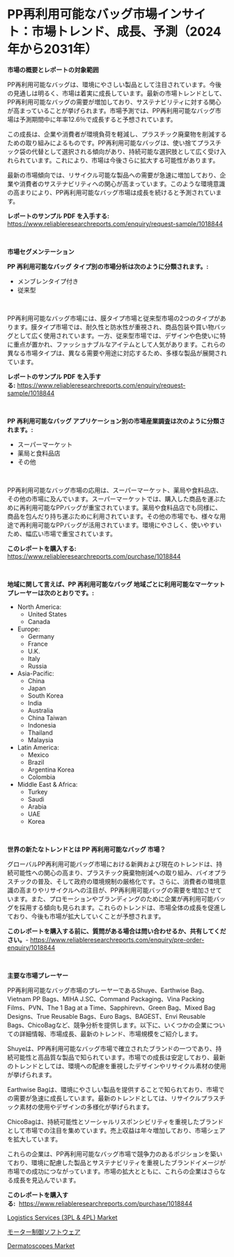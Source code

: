 <p><h1>PP再利用可能なバッグ市場インサイト：市場トレンド、成長、予測（2024年から2031年）</h1></p><p><strong>市場の概要とレポートの対象範囲</strong></p>
<p><p>PP再利用可能なバッグは、環境にやさしい製品として注目されています。今後の見通しは明るく、市場は着実に成長しています。最新の市場トレンドとして、PP再利用可能なバッグの需要が増加しており、サステナビリティに対する関心が高まっていることが挙げられます。市場予測では、PP再利用可能なバッグ市場は予測期間中に年率12.6％で成長すると予想されています。</p><p>この成長は、企業や消費者が環境負荷を軽減し、プラスチック廃棄物を削減するための取り組みによるものです。PP再利用可能なバッグは、使い捨てプラスチック袋の代替として選択される傾向があり、持続可能な選択肢として広く受け入れられています。これにより、市場は今後さらに拡大する可能性があります。</p><p>最新の市場傾向では、リサイクル可能な製品への需要が急速に増加しており、企業や消費者のサステナビリティへの関心が高まっています。このような環境意識の高まりにより、PP再利用可能なバッグ市場は成長を続けると予測されています。</p></p>
<p><strong>レポートのサンプル PDF を入手する:</strong> <a href="https://www.reliableresearchreports.com/enquiry/request-sample/1018844">https://www.reliableresearchreports.com/enquiry/request-sample/1018844</a></p>
<p>&nbsp;</p>
<p><strong>市場セグメンテーション</strong></p>
<p><strong>PP 再利用可能なバッグ タイプ別の市場分析は次のように分類されます。:</strong></p>
<p><ul><li>メンブレンタイプ付き</li><li>従来型</li></ul></p>
<p>&nbsp;</p>
<p><p>PP再利用可能なバッグ市場には、膜タイプ市場と従来型市場の2つのタイプがあります。膜タイプ市場では、耐久性と防水性が重視され、商品包装や買い物バッグとして広く使用されています。一方、従来型市場では、デザインや色使いに特に重点が置かれ、ファッショナブルなアイテムとして人気があります。これらの異なる市場タイプは、異なる需要や用途に対応するため、多様な製品が展開されています。</p></p>
<p><strong>レポートのサンプル PDF を入手する:</strong>&nbsp;<a href="https://www.reliableresearchreports.com/enquiry/request-sample/1018844">https://www.reliableresearchreports.com/enquiry/request-sample/1018844</a></p>
<p>&nbsp;</p>
<p><strong> PP 再利用可能なバッグ アプリケーション別の市場産業調査は次のように分類されます。:</strong></p>
<p><ul><li>スーパーマーケット</li><li>薬局と食料品店</li><li>その他</li></ul></p>
<p>&nbsp;</p>
<p><p>PP再利用可能なバッグ市場の応用は、スーパーマーケット、薬局や食料品店、その他の市場に及んでいます。スーパーマーケットでは、購入した商品を運ぶために再利用可能なPPバッグが重宝されています。薬局や食料品店でも同様に、商品を包んだり持ち運ぶために利用されています。その他の市場でも、様々な用途で再利用可能なPPバッグが活用されています。環境にやさしく、使いやすいため、幅広い市場で重宝されています。</p></p>
<p><strong>このレポートを購入する:</strong>&nbsp; <a href="https://www.reliableresearchreports.com/purchase/1018844">https://www.reliableresearchreports.com/purchase/1018844</a></p>
<p>&nbsp;</p>
<p><strong>地域に関して言えば、PP 再利用可能なバッグ 地域ごとに利用可能なマーケットプレーヤーは次のとおりです。:</strong></p>
<p><ul>
    <li>
        North America:
        <ul>
            <li>United States</li>
            <li>Canada</li>
        </ul>
    </li>
    <li>
        Europe:
        <ul>
            <li>Germany</li>
            <li>France</li>
            <li>U.K.</li>
            <li>Italy</li>
            <li>Russia</li>
        </ul>
    </li>
    <li>
        Asia-Pacific:
        <ul>
            <li>China</li>
            <li>Japan</li>
            <li>South Korea</li>
            <li>India</li>
            <li>Australia</li>
            <li>China Taiwan</li>
            <li>Indonesia</li>
            <li>Thailand</li>
            <li>Malaysia</li>
        </ul>
    </li>
    <li>
        Latin America:
        <ul>
            <li>Mexico</li>
            <li>Brazil</li>
            <li>Argentina Korea</li>
            <li>Colombia</li>
        </ul>
    </li>
    <li>
        Middle East & Africa:
        <ul>
            <li>Turkey</li>
            <li>Saudi</li>
            <li>Arabia</li>
            <li>UAE</li>
            <li>Korea</li>
        </ul>
    </li>
    </ul></p>
<p>&nbsp;</p>
<p><strong>世界の新たなトレンドとは PP 再利用可能なバッグ 市場？</strong></p>
<p><p>グローバルPP再利用可能バッグ市場における新興および現在のトレンドは、持続可能性への関心の高まり、プラスチック廃棄物削減への取り組み、バイオプラスチックの普及、そして政府の環境規制の厳格化です。さらに、消費者の環境意識の高まりやリサイクルへの注目が、PP再利用可能バッグの需要を増加させています。また、プロモーションやブランディングのために企業が再利用可能バッグを採用する傾向も見られます。これらのトレンドは、市場全体の成長を促進しており、今後も市場が拡大していくことが予想されます。</p></p>
<p><strong>このレポートを購入する前に、質問がある場合は問い合わせるか、共有してください。</strong>- <a href="https://www.reliableresearchreports.com/enquiry/pre-order-enquiry/1018844">https://www.reliableresearchreports.com/enquiry/pre-order-enquiry/1018844</a></p>
<p>&nbsp;</p>
<p><strong>主要な市場プレーヤー</strong></p>
<p><p>PP再利用可能なバッグ市場のプレーヤーであるShuye、Earthwise Bag、Vietnam PP Bags、MIHA J.SC、Command Packaging、Vina Packing Films、PVN、The 1 Bag at a Time、Sapphirevn、Green Bag、Mixed Bag Designs、True Reusable Bags、Euro Bags、BAGEST、Envi Reusable Bags、ChicoBagなど、競争分析を提供します。以下に、いくつかの企業についての詳細情報、市場成長、最新のトレンド、市場規模をご紹介します。</p><p>Shuyeは、PP再利用可能なバッグ市場で確立されたブランドの一つであり、持続可能性と高品質な製品で知られています。市場での成長は安定しており、最新のトレンドとしては、環境への配慮を重視したデザインやリサイクル素材の使用が挙げられます。</p><p>Earthwise Bagは、環境にやさしい製品を提供することで知られており、市場での需要が急速に成長しています。最新のトレンドとしては、リサイクルプラスチック素材の使用やデザインの多様化が挙げられます。</p><p>ChicoBagは、持続可能性とソーシャルリスポンシビリティを重視したブランドとして市場での注目を集めています。売上収益は年々増加しており、市場シェアを拡大しています。</p><p>これらの企業は、PP再利用可能なバッグ市場で競争力のあるポジションを築いており、環境に配慮した製品とサステナビリティを重視したブランドイメージが市場での成功につながっています。市場の拡大とともに、これらの企業はさらなる成長を見込んでいます。</p></p>
<p><strong>このレポートを購入する:</strong>&nbsp;&nbsp;<a href="https://www.reliableresearchreports.com/purchase/1018844">https://www.reliableresearchreports.com/purchase/1018844</a></p>
<p><p><a href="https://view.publitas.com/reportprime-1/logistics-services-3pl-4pl-market-size-and-growth-market-segmentation-regional-and-country-breakdowns-and-market-trends-for-period-from-2023-2030/">Logistics Services (3PL & 4PL) Market</a></p><p><a href="https://medium.com/@darniecejuarezlvzuvvkzbus/%E6%AC%A1%E3%81%AE%E6%96%87%E3%82%92%E6%97%A5%E6%9C%AC%E8%AA%9E%E3%81%AB%E7%BF%BB%E8%A8%B3%E3%81%97%E3%81%A6%E3%81%8F%E3%81%A0%E3%81%95%E3%81%84-%E3%83%87%E3%82%B3%E3%83%BC%E3%83%87%E3%82%A3%E3%83%B3%E3%82%B0%E3%83%A2%E3%83%BC%E3%82%BF%E3%83%BC%E5%88%B6%E5%BE%A1%E3%82%BD%E3%83%95%E3%83%88%E3%82%A6%E3%82%A7%E3%82%A2%E5%B8%82%E5%A0%B4%E3%81%AE%E3%83%A1%E3%83%88%E3%83%AA%E3%82%AF%E3%82%B9-%E5%B8%82%E5%A0%B4%E3%82%B7%E3%82%A7%E3%82%A2-%E3%83%88%E3%83%AC%E3%83%B3%E3%83%89-%E6%88%90%E9%95%B7%E3%83%91%E3%82%BF%E3%83%BC%E3%83%B3-ae106e31f47f">モーター制御ソフトウェア</a></p><p><a href="https://view.publitas.com/reportprime-1/dermatoscopes-market-research-report-forecasted-for-period-from-2023-2030-by-market-type-market-application-and-region/">Dermatoscopes Market</a></p></p>